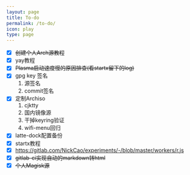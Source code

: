 ```yaml
---
layout: page
title: To-do
permalink: /to-do/
icon: play
type: page
---
```


- [x] ~~创建个人Arch源教程~~
- [x] yay教程
- [x] ~~Plasma启动速度慢的原因排查(看startx留下的log)~~
- [x] gpg key 签名
  1. 源签名
  2. commit签名
- [x] 定制Archiso
  1. cjktty
  2. 国内镜像源
  3. 干掉keyring验证
  4. wifi-menu回归
- [x] latte-dock配置备份
- [x] startx教程
- [x] https://gitlab.com/NickCao/experiments/-/blob/master/workers/r.js
- [x] ~~gitlab-ci实现自动的markdown转html~~
- [x] ~~个人Magisk源~~
